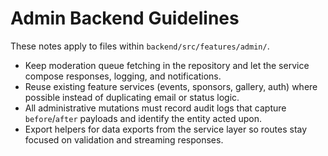 # Admin Backend Guidelines

These notes apply to files within `backend/src/features/admin/`.

- Keep moderation queue fetching in the repository and let the service compose responses, logging, and notifications.
- Reuse existing feature services (events, sponsors, gallery, auth) where possible instead of duplicating email or status logic.
- All administrative mutations must record audit logs that capture `before`/`after` payloads and identify the entity acted upon.
- Export helpers for data exports from the service layer so routes stay focused on validation and streaming responses.
